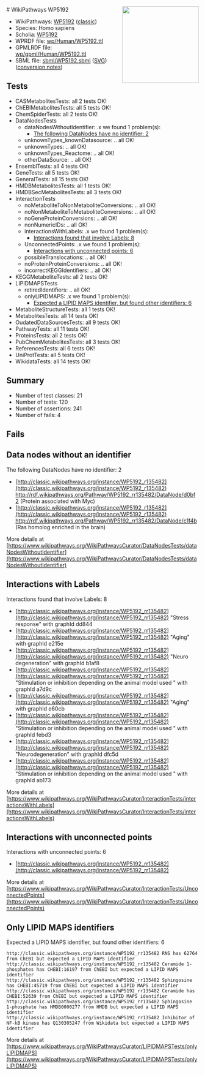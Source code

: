 <img style="float: right; width: 200px" src="https://upload.wikimedia.org/wikipedia/commons/thumb/8/83/Wplogo_with_text_500.png/640px-Wplogo_with_text_500.png" />
# WikiPathways WP5192

* WikiPathways: [WP5192](https://wikipathways.org/pathways/WP5192) ([classic](https://classic.wikipathways.org/instance/WP5192))
* Species: Homo sapiens
* Scholia: [WP5192](https://scholia.toolforge.org/wikipathways/WP5192)
* WPRDF file: [wp/Human/WP5192.ttl](../wp/Human/WP5192.ttl)
* GPMLRDF file: [wp/gpml/Human/WP5192.ttl](../wp/gpml/Human/WP5192.ttl)
* SBML file: [sbml/WP5192.sbml](../sbml/WP5192.sbml) ([SVG](../sbml/WP5192.svg)) ([conversion notes](../sbml/WP5192.txt))

## Tests
* CASMetabolitesTests: all 2 tests OK!
* ChEBIMetabolitesTests: all 5 tests OK!
* ChemSpiderTests: all 2 tests OK!
* DataNodesTests
    * dataNodesWithoutIdentifier: .x we found 1 problem(s):
        * [The following DataNodes have no identifier: 2](#d2d32fa1)
    * unknownTypes_knownDatasource: .. all OK!
    * unknownTypes: .. all OK!
    * unknownTypes_Reactome: .. all OK!
    * otherDataSource: .. all OK!
* EnsemblTests: all 4 tests OK!
* GeneTests: all 5 tests OK!
* GeneralTests: all 15 tests OK!
* HMDBMetabolitesTests: all 1 tests OK!
* HMDBSecMetabolitesTests: all 3 tests OK!
* InteractionTests
    * noMetaboliteToNonMetaboliteConversions: .. all OK!
    * noNonMetaboliteToMetaboliteConversions: .. all OK!
    * noGeneProteinConversions: .. all OK!
    * nonNumericIDs: .. all OK!
    * interactionsWithLabels: .x we found 1 problem(s):
        * [Interactions found that involve Labels: 8](#630d267f)
    * UnconnectedPoints: .x we found 1 problem(s):
        * [Interactions with unconnected points: 6](#35a61ade)
    * possibleTranslocations: .. all OK!
    * noProteinProteinConversions: .. all OK!
    * incorrectKEGGIdentifiers: .. all OK!
* KEGGMetaboliteTests: all 2 tests OK!
* LIPIDMAPSTests
    * retiredIdentifiers: .. all OK!
    * onlyLIPIDMAPS: .x we found 1 problem(s):
        * [Expected a LIPID MAPS identifier, but found other identifiers: 6](#48cc60bd)
* MetaboliteStructureTests: all 1 tests OK!
* MetabolitesTests: all 14 tests OK!
* OudatedDataSourcesTests: all 9 tests OK!
* PathwayTests: all 11 tests OK!
* ProteinsTests: all 2 tests OK!
* PubChemMetabolitesTests: all 3 tests OK!
* ReferencesTests: all 6 tests OK!
* UniProtTests: all 5 tests OK!
* WikidataTests: all 14 tests OK!


## Summary

* Number of test classes: 21
* Number of tests: 120
* Number of assertions: 241
* Number of fails: 4

## Fails

<a name="d2d32fa1" />

## Data nodes without an identifier

The following DataNodes have no identifier: 2

* [http://classic.wikipathways.org/instance/WP5192_r135482](http://classic.wikipathways.org/instance/WP5192_r135482) http://rdf.wikipathways.org/Pathway/WP5192_rr135482/DataNode/d0bf2 (Protein associated 
with Myc)
* [http://classic.wikipathways.org/instance/WP5192_r135482](http://classic.wikipathways.org/instance/WP5192_r135482) http://rdf.wikipathways.org/Pathway/WP5192_rr135482/DataNode/c1f4b (Ras homolog enriched in the brain)


More details at [https://www.wikipathways.org/WikiPathwaysCurator/DataNodesTests/dataNodesWithoutIdentifier](https://www.wikipathways.org/WikiPathwaysCurator/DataNodesTests/dataNodesWithoutIdentifier)

<a name="630d267f" />

## Interactions with Labels

Interactions found that involve Labels: 8

* [http://classic.wikipathways.org/instance/WP5192_rr135482](http://classic.wikipathways.org/instance/WP5192_rr135482) "Stress response" with graphId dd844
* [http://classic.wikipathways.org/instance/WP5192_rr135482](http://classic.wikipathways.org/instance/WP5192_rr135482) "Aging" with graphId e215e
* [http://classic.wikipathways.org/instance/WP5192_rr135482](http://classic.wikipathways.org/instance/WP5192_rr135482) "Neuro degeneration" with graphId b1af8
* [http://classic.wikipathways.org/instance/WP5192_rr135482](http://classic.wikipathways.org/instance/WP5192_rr135482) "Stimulation or inhibition depending on the animal model used " with graphId a7d9c
* [http://classic.wikipathways.org/instance/WP5192_rr135482](http://classic.wikipathways.org/instance/WP5192_rr135482) "Aging" with graphId e60cb
* [http://classic.wikipathways.org/instance/WP5192_rr135482](http://classic.wikipathways.org/instance/WP5192_rr135482) "Stimulation or inhibition depending on the animal model used " with graphId febd3
* [http://classic.wikipathways.org/instance/WP5192_rr135482](http://classic.wikipathways.org/instance/WP5192_rr135482) "Neurodegeneration" with graphId dfc5d
* [http://classic.wikipathways.org/instance/WP5192_rr135482](http://classic.wikipathways.org/instance/WP5192_rr135482) "Stimulation or inhibition depending on the animal model used " with graphId ab173


More details at [https://www.wikipathways.org/WikiPathwaysCurator/InteractionTests/interactionsWithLabels](https://www.wikipathways.org/WikiPathwaysCurator/InteractionTests/interactionsWithLabels)

<a name="35a61ade" />

## Interactions with unconnected points

Interactions with unconnected points: 6

* [http://classic.wikipathways.org/instance/WP5192_rr135482](http://classic.wikipathways.org/instance/WP5192_rr135482)


More details at [https://www.wikipathways.org/WikiPathwaysCurator/InteractionTests/UnconnectedPoints](https://www.wikipathways.org/WikiPathwaysCurator/InteractionTests/UnconnectedPoints)

<a name="48cc60bd" />

## Only LIPID MAPS identifiers

Expected a LIPID MAPS identifier, but found other identifiers: 6
```
http://classic.wikipathways.org/instance/WP5192_rr135482 RNS has 62764 from ChEBI but expected a LIPID MAPS identifier
http://classic.wikipathways.org/instance/WP5192_rr135482 Ceramide 1-phosphates has CHEBI:16197 from ChEBI but expected a LIPID MAPS identifier
http://classic.wikipathways.org/instance/WP5192_rr135482 Sphingosine has CHEBI:45719 from ChEBI but expected a LIPID MAPS identifier
http://classic.wikipathways.org/instance/WP5192_rr135482 Ceramide has CHEBI:52639 from ChEBI but expected a LIPID MAPS identifier
http://classic.wikipathways.org/instance/WP5192_rr135482 Sphingosine 1-phosphate has HMDB0000277 from HMDB but expected a LIPID MAPS identifier
http://classic.wikipathways.org/instance/WP5192_rr135482 Inhibitor of NF-kB kinase has Q130305247 from Wikidata but expected a LIPID MAPS identifier
```

More details at [https://www.wikipathways.org/WikiPathwaysCurator/LIPIDMAPSTests/onlyLIPIDMAPS](https://www.wikipathways.org/WikiPathwaysCurator/LIPIDMAPSTests/onlyLIPIDMAPS)

